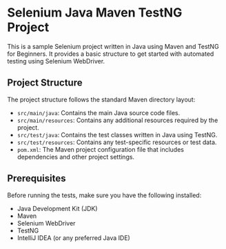 # Selenium Java Maven TestNG Project

This is a sample Selenium project written in Java using Maven and TestNG for Beginners. It provides a basic structure to get started with automated testing using Selenium WebDriver.

## Project Structure

The project structure follows the standard Maven directory layout:

- `src/main/java`: Contains the main Java source code files.
- `src/main/resources`: Contains any additional resources required by the project.
- `src/test/java`: Contains the test classes written in Java using TestNG.
- `src/test/resources`: Contains any test-specific resources or test data.
- `pom.xml`: The Maven project configuration file that includes dependencies and other project settings.

## Prerequisites

Before running the tests, make sure you have the following installed:

- Java Development Kit (JDK)
- Maven
- Selenium WebDriver
- TestNG
- IntelliJ IDEA (or any preferred Java IDE)

